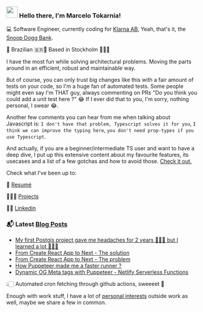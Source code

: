 ### <img src="https://media.giphy.com/media/hvRJCLFzcasrR4ia7z/giphy.gif" width="30px"> Hello there, I'm Marcelo Tokarnia!

💻 Software Engineer, currently coding for [Klarna AB](https://www.klarna.com/), Yeah, that's it, the [Snoop Dogg Bank](https://www.youtube.com/watch?v=7ddukahLR3g).

🏡 Brazilian 🇧🇷🛫 Based in Stockholm 🛬🇸🇪

I have the most fun while solving architectural problems. Moving the parts around in an efficient, robust and maintainable way.

But of course, you can only trust big changes like this with a fair amount of tests on your code, so I'm a huge fan of automated tests. Some people might even say I'm THAT guy, always commenting on PRs "Do you think you could add a unit test here ?" 😂 If I ever did that to you, I'm sorry, nothing personal, I swear 😂.

Another few comments you can hear from me when talking about Javascript is: `I don't have that problem, Typescript solves it for you`, `I think we can improve the typing here`, `you don't need prop-types if you use Typescript`.

And actually, if you are a beginner/intermediate TS user and want to have a deep dive, I put up this extensive content about my favourite features, its usecases and a list of a few gotchas and how to avoid those. [Check it out.](https://marcelo.tokks.tech/ts)

Check what I've been up to:

📕 [Resumé](https://resume.tokks.tech)

👨🏻‍💻 [Projects](https://projects.tokks.tech)

🤵🏻 [Linkedin](https://www.linkedin.com/in/marcelo-tokarnia-5a1ab2128/)

### 📬 Latest [Blog Posts](https://marcelo.tokks.tech)

<!-- BLOG:START -->
- [My first Postgis project gave me headaches for 2 years 🤦🏻‍♂️ but I learned a lot 🤷🏻‍♀️](https://marcelo.tokks.tech/blog/postgis-from-aws-to-heroku)
- [From Create React App to Next - The solution](https://marcelo.tokks.tech/blog/cra-to-next-p2)
- [From Create React App to Next - The problem](https://marcelo.tokks.tech/blog/cra-to-next-p1)
- [How Puppeteer made me a faster runner ?](https://marcelo.tokks.tech/blog/how-puppeteer-fast-runner)
- [Dynamic OG Meta tags with Puppeteer - Netlify Serverless Functions](https://marcelo.tokks.tech/blog/dynamic-og-puppeteer-v2)
<!-- BLOG:END -->

👆🏻 Automated cron fetching through github actions, sweeeet 🍩

Enough with work stuff, I have a lot of [personal interests](https://github.com/marcelotokarnia/marcelotokarnia/blob/master/personal.md) outside work as well, maybe we share a few in common.
